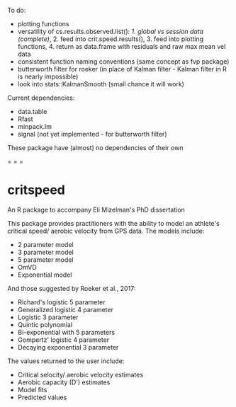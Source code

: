 To do:

* plotting functions    
* versatility of cs.results.observed.list(): *1. global vs session data (complete)*, 2. feed into crit.speed.results(), 3. feed into plotting functions, 4. return as data.frame with residuals and raw max mean vel data        
* consistent function naming conventions (same concept as fvp package)    
* butterworth filter for roeker (in place of Kalman filter - Kalman filter in R is nearly impossible)    
* look into stats::KalmanSmooth (small chance it will work)    

Current dependencies:

* data.table    
* Rfast    
* minpack.lm    
* signal (not yet implemented - for butterworth filter)    

These package have (almost) no dependencies of their own    

= = =

# critspeed
An R package to accompany Eli Mizelman's PhD dissertation


This package provides practitioners with the ability to model an athlete's critical speed/ aerobic velocity from GPS data. The models include:    
* 2 parameter model    
* 3 parameter model    
* 5 parameter model    
* OmVD    
* Exponential model    

And those suggested by Roeker et al., 2017:    
* Richard's logistic 5 parameter    
* Generalized logistic 4 parameter    
* Logistic 3 parameter    
* Quintic polynomial    
* Bi-exponential with 5 parameters    
* Gompertz' logistic 4 parameter    
* Decaying exponential 3 parameter    


The values returned to the user include:    
* Critical selocity/ aerobic velocity estimates    
* Aerobic capacity (D') estimates    
* Model fits    
* Predicted values    
